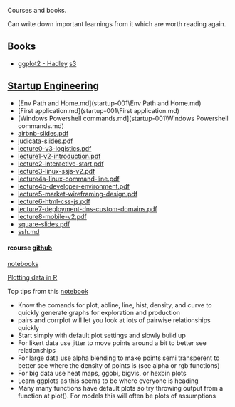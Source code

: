 
Courses and books.

Can write down important learnings from it which are worth reading again. 


## Books 
- [ggplot2 - Hadley](https://onedrive.live.com/redir?resid=46DDE5F519C073A0!15834&authkey=!AG9X4A8YaCPSntY&ithint=file%2cpdf)   [s3](https://s3.amazonaws.com/storagecheckpersonal/ggplot2-book.pdf)



## [Startup Engineering](startup-001)
- [Env Path and Home.md](startup-001\Env Path and Home.md)
- [First application.md](startup-001\First application.md)
- [Windows Powershell commands.md](startup-001\Windows Powershell commands.md)
- [airbnb-slides.pdf](startup-001\airbnb-slides.pdf)
- [judicata-slides.pdf](startup-001\judicata-slides.pdf)
- [lecture0-v3-logistics.pdf](startup-001\lecture0-v3-logistics.pdf)
- [lecture1-v2-introduction.pdf](startup-001\lecture1-v2-introduction.pdf)
- [lecture2-interactive-start.pdf](startup-001\lecture2-interactive-start.pdf)
- [lecture3-linux-ssjs-v2.pdf](startup-001\lecture3-linux-ssjs-v2.pdf)
- [lecture4a-linux-command-line.pdf](startup-001\lecture4a-linux-command-line.pdf)
- [lecture4b-developer-environment.pdf](startup-001\lecture4b-developer-environment.pdf)
- [lecture5-market-wireframing-design.pdf](startup-001\lecture5-market-wireframing-design.pdf)
- [lecture6-html-css-js.pdf](startup-001\lecture6-html-css-js.pdf)
- [lecture7-deployment-dns-custom-domains.pdf](startup-001\lecture7-deployment-dns-custom-domains.pdf)
- [lecture8-mobile-v2.pdf](startup-001\lecture8-mobile-v2.pdf)
- [square-slides.pdf](startup-001\square-slides.pdf)
- [ssh.md](startup-001\ssh.md)



#### rcourse [github](https://github.com/pdparker/rcourse)

[notebooks]()

[Plotting data in R](http://nbviewer.jupyter.org/github/pdparker/rcourse/blob/master/Plots.ipynb#explore)

Top tips from this [notebook](http://nbviewer.jupyter.org/github/pdparker/rcourse/blob/master/Plots.ipynb#explore) 
- Know the comands for plot, abline, line, hist, density, and curve to quickly generate graphs for exploration and production
- pairs and corrplot will let you look at lots of pairwise relationships quickly
- Start simply with default plot settings and slowly build up
- For likert data use jitter to move points around a bit to better see relationships
- For large data use alpha blending to make points semi transperent to better see where the density of points is (see alpha or rgb functions)
- For big data use heat maps, ggobi, bigvis, or hexbin plots
- Learn ggplots as this seems to be where everyone is heading
- Many many functions have default plots so try throwing output from a function at plot(). For models this will often be plots of assumptions
